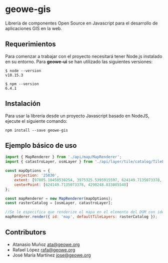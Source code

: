 # geowe-gis
Librería de componentes Open Source en Javascript para el desarrollo de aplicaciones GIS en la web.

## Requerimientos

Para comenzar a trabajar con el proyecto necesitará tener Node.js instalado en su entorno. Para **geowe-ui** se han utilizado las siguientes versiones: 

    $ node --version
    v10.15.3

    $ npm --version
    6.4.1

## Instalación

Para usar la librería desde un proyecto Javascript basado en NodeJS, ejecute el siguiente comando:

    npm install --save geowe-gis 

## Ejemplo básico de uso

```javascript
import { MapRenderer } from './api/map/MapRenderer';
import { catastroLayer, osmLayer } from './api/layer/tile/catalog/TileLayerCatalog';

const mapOptions = {
    projection: '25830',
    extent: [97805.10450538254, 3975325.5395915597, 624149.7135073378, 4290248.833085548],
    centerPoint: [624149.7135073378, 4290248.833085548]
};

const mapRenderer = new MapRenderer(mapOptions);
const rasterCatalog = [osmLayer, catastroLayer];

//Se le especifica que renderize el mapa en el elemento del DOM con identificador llamado "map" 
mapRenderer.render({ id: 'map', defaultTileLayers: rasterCatalog });
```

## Contributors

* Atanasio Muñoz <ata@geowe.org>
* Rafael López <rafa@geowe.org>
* José María Martínez <jose@geowe.org>
